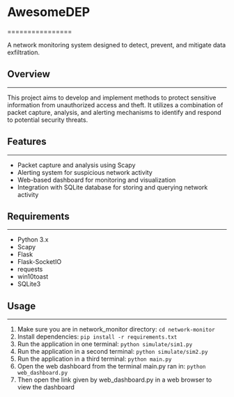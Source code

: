 # AwesomeDEP
================

A network monitoring system designed to detect, prevent, and mitigate data exfiltration.

## Overview
-----------

This project aims to develop and implement methods to protect sensitive information from unauthorized access and theft. It utilizes a combination of packet capture, analysis, and alerting mechanisms to identify and respond to potential security threats.

## Features
------------

* Packet capture and analysis using Scapy
* Alerting system for suspicious network activity
* Web-based dashboard for monitoring and visualization
* Integration with SQLite database for storing and querying network activity

## Requirements
------------

* Python 3.x
* Scapy
* Flask
* Flask-SocketIO
* requests
* win10toast
* SQLite3

## Usage
------------

1. Make sure you are in network_monitor directory: `cd network-monitor`
2. Install dependencies: `pip install -r requirements.txt`
3. Run the application in one terminal: `python simulate/sim1.py`
4. Run the application in a second terminal: `python simulate/sim2.py`
5. Run the application in a third terminal: `python main.py`
6. Open the web dashboard from the terminal main.py ran in: `python web_dashboard.py`
7. Then open the link given by web_dashboard.py in a web browser to view the dashboard

